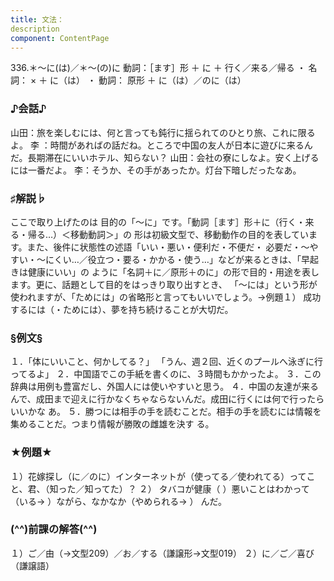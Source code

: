 ```yaml
---
title: 文法：
description
component: ContentPage
---
```



336.＊～に(は)／＊～(の)に
動詞：［ます］形 ＋ に ＋ 行く／来る／帰る ・
名詞： × ＋ に（は） ・
動詞： 原形 ＋ に（は）／のに（は）
### ♪会話♪
山田：旅を楽しむには、何と言っても鈍行に揺られてのひとり旅、これに限るよ。
李 ：時間があればの話だね。ところで中国の友人が日本に遊びに来るんだ。長期滞在にいいホテル、知らない？ 山田：会社の寮にしなよ。安く上げるには一番だよ。
李：そうか、その手があったか。灯台下暗しだったなあ。
### ♯解説♭
ここで取り上げたのは 目的の「～に」です。「動詞［ます］形＋に（行く・来る・帰る…）＜移動動詞＞」の 形は初級文型で、移動動作の目的を表しています。また、後件に状態性の述語「いい・悪い・便利だ・不便だ・ 必要だ・～やすい・～にくい…／役立つ・要る・かかる・使う…」などが来るときは、「早起きは健康にいい」の ように「名詞＋に／原形＋のに」の形で目的・用途を表します。更に、話題として目的をはっきり取り出すとき、 「～には」という形が使われますが、「ためには」の省略形と言ってもいいでしょう。→例題１）
成功するには（・ためには）、夢を持ち続けることが大切だ。
### §例文§
１．「体にいいこと、何かしてる？」 「うん、週２回、近くのプールへ泳ぎに行ってるよ」
２．中国語でこの手紙を書くのに、３時間もかかったよ。
３．この辞典は用例も豊富だし、外国人には使いやすいと思う。
４．中国の友達が来るんで、成田まで迎えに行かなくちゃならないんだ。成田に行くには何で行ったらいいかな あ。
５．勝つには相手の手を読むことだ。相手の手を読むには情報を集めることだ。つまり情報が勝敗の雌雄を決す る。
### ★例題★
１）花嫁探し（に／のに）インターネットが（使ってる／使われてる）ってこと、君、（知った／知ってた）？
２） タバコが健康（ ）悪いことはわかって（いる→ ）ながら、なかなか（やめられる→ ）
んだ。      
### (^^)前課の解答(^^)
１）ご／由（→文型209）／お／する（謙譲形→文型019）
２）に／ご／喜び（謙譲語）
